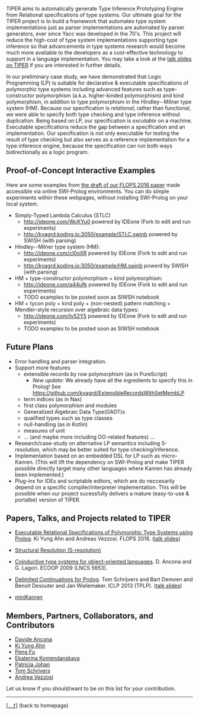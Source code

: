 TIPER aims to automatically generate
Type Inference Prototyping Engine from Relational specifications of
type systems. Our ultimate goal for the TIPER project is to build a framework
that automates type system implementations just as parser implementations are
automated by parser generators, ever since Yacc was developed in the 70's.
This project will reduce the high-cost of type system implementations supporting
type inference so that advancements in type systems research would become much
more available to the developers as a cost-effective technology to support in
a language implementation. You may take a look at
the [talk slides on TIPER](http://slides.com/kyagrd/tiperdundee) if you are
interested in further details.

In our preliminary case study, we have demonstrated that Logic Programming (LP) is suitable for declarative & executable specifications of polymorphic type systems including advanced features such as type-constructor polymorphism (a.k.a. higher-kinded polymorphism) and kind polymorphism, in addition to type polymorphism in the Hindley--Milner type system (HM). Because our specification is _relational_, rather than functional, we were able to specify both type checking and type inference without duplication. Being based on LP, our specification is _excutable_ on a machine. Executable specifications reduce the gap between a specification and an implementation. Our specification is not only executable for testing the result of type checking but also serves as a reference implementation for a type inference engine, because the specification can run both ways bidirectionally as a logic program.

## Proof-of-Concept Interactive Examples
Here are some examples from [the draft of our FLOPS 2016 paper](https://www.sharelatex.com/project/557756cfdfb75ebd54bf5807) made
accessible via online SWI-Prolog environments. You can do simple experiments within these webpages, without installing SWI-Prolog on your local system.

* Simply-Typed Lambda Calculus (STLC)
  - http://ideone.com/WcKYu0
    powered by IDEone (Fork to edit and run experiments)
  - http://kyagrd.koding.io:3050/example/STLC.swinb
    powered by SWISH (with parsing)
* Hindley--Milner type system (HM):
  - http://ideone.com/cI0oXR
    powered by IDEone (Fork to edit and run experiments)
  - http://kyagrd.koding.io:3050/example/HM.swinb
    powerd by SWISH (with parsing)
* HM + type-constructor polymorphism + kind polymorphism:
  - http://ideone.com/q44ufk
    powered by IDEone (Fork to edit and run experiments)
  - TODO examples to be posted soon as SIWSH notebook
* HM + tycon poly + kind poly + (non-nested) pattern matching + Mendler-style recursion over algebraic data types:
  - http://ideone.com/Iv52Y5
    powered by IDEone (Fork to edit and run experiments)
  - TODO examples to be posted soon as SIWSH notebook

## Future Plans
* Error handling and parser integration.
* Support more features
  - extensible records by row polymorphism (as in PureScript)
    - *New update*: We already have all the ingredients to specify this in Prolog!
    See https://github.com/kyagrd/ExtensibleRecordsWithSetMembLP
  - term indices (as in Nax)
  - first class polymorphism and modules
  - Generalized Algebraic Data Type(GADT)s
  - qualified types such as type classes
  - null-handling (as in Kotlin)
  - measures of unit
  - ... (and maybe more including OO-related features) ...
* Research/case-study on alternative LP semantics including S-resolution, which may be better suited for type checking/inference.
* Implementation based on an embedded DSL for LP such as micro-Kanren. (This will lift the dependency on SWI-Prolog and make TIPER possible directly target many other languages where Kanren has already been implemented.)
* Plug-ins for IDEs and scriptable editors, which are do neccesarily depend on a specific compiler/interpreter implementation.  This will be possible when our project sucessfully delivers a mature (easy-to-use & portalbe) version of TIPER.

## Papers, Talks, and Projects related to TIPER
* [Executable Relational Specifications of Polymorphic Type Systems using Prolog](https://www.sharelatex.com/project/557756cfdfb75ebd54bf5807).
  Ki Yung Ahn and Andreas Vezzosi. FLOPS 2016.
  ([talk slides](http://slides.com/kyagrd/tiperdundee))

* [Structural Resolution (S-resolution)](http://staff.computing.dundee.ac.uk/katya/CoALP/)

* [Coinductive type systems for object-oriented languages](http://www.disi.unige.it/person/AnconaD/papers/Types_abstracts.html#AL-ECOOP09).
  D. Ancona and G. Lagori. ECOOP 2009 (LNCS 5653).

* [Delimited Continuations for Prolog](http://people.cs.kuleuven.be/~tom.schrijvers/portfolio/iclp2013.html).
  Tom Schrijvers and Bart Demoen and Benoit Desouter and Jan Wielemaker.
  ICLP 2013 (TPLP).
  ([talk slides](http://www-ps.informatik.uni-kiel.de/kdpd2013/talks/schrijvers.pdf))

* [miniKanren](http://miniKanren.org/)

## Members, Partners, Collaborators, and Contributors
* [Davide Ancona](http://www.disi.unige.it/person/AnconaD/)
* [Ki Yung Ahn](http://kyagrd.github.io/)
* [Peng Fu](http://staff.computing.dundee.ac.uk/pengfu/)
* [Ekaterina Komendanskaya](http://staff.computing.dundee.ac.uk/katya/)
* [Patricia Johan](http://cs.appstate.edu/~johannp/)
* [Tom Schrivers](http://people.cs.kuleuven.be/~tom.schrijvers/)
* [Andrea Vezzosi](http://www.cse.chalmers.se/~vezzosi/)

Let us know if you should/want to be on this list for your contribution.


--------
[[.. ⮥]](http://kyagrd.github.io/) (back to homepage)
